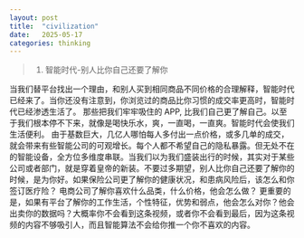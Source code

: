 ```yaml
---
layout: post
title:  "civilization"
date:   2025-05-17
categories: thinking
---
```


> 1. 智能时代-别人比你自己还要了解你

当我们替平台找出一个理由，和别人买到相同商品不同价格的合理解释，智能时代已经来了。当你还没有注意到，你浏览过的商品比你习惯的成交率更高时，智能时代已经渗透生活了。
那些把我们牢牢吸住的 APP, 比我们自己更了解自己。以至于我们根本停不下来，就像是喝快乐水，爽，一直喝，一直爽。智能时代会使我们生活便利。 由于基数巨大，几亿人哪怕每人多付出一点价格，或多几单的成交，就会带来有些智能公司的可观增长。每个人都不希望自己的隐私暴露。但无处不在的智能设备，全方位多维度串联。当我们以为我们盛装出行的时候，其实对于某些公司或者部门，就是穿着皇帝的新装。不要过多期望，别人比你自己还要了解你的时候，是为你好。如果保险公司更了解你的健康状况，和患病风险后，该怎么和你签订医疗险？ 电商公司了解你喜欢什么品类，什么价格，他会怎么做？ 更重要的是，如果有平台了解你的工作生活，个性特征，优势和弱点，他会怎么对你？他会出卖你的数据吗？大概率你不会看到这条视频，或者你不会看到最后，因为这条视频的内容不够吸引人，而且智能算法不会给你推一个你不喜欢的内容。